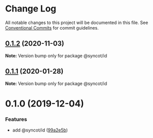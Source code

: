 # Change Log

All notable changes to this project will be documented in this file.
See [Conventional Commits](https://conventionalcommits.org) for commit guidelines.

## [0.1.2](https://github.com/SyncOT/SyncOT/compare/@syncot/id@0.1.1...@syncot/id@0.1.2) (2020-11-03)

**Note:** Version bump only for package @syncot/id





## [0.1.1](https://github.com/SyncOT/SyncOT/compare/@syncot/id@0.1.0...@syncot/id@0.1.1) (2020-01-28)

**Note:** Version bump only for package @syncot/id





# 0.1.0 (2019-12-04)


### Features

* add @syncot/id ([99a2e5b](https://github.com/SyncOT/SyncOT/commit/99a2e5be3d790af5e97e7aac7a629acfe4ff82f0))
